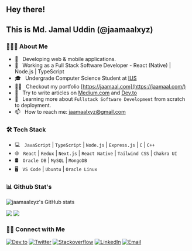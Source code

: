 ## Hey there! 
## This is Md. Jamal Uddin (@jaamaalxyz)

### 👨🏻‍💻 About Me

- 🤔 &nbsp; Developing web & mobile applications.
- 💼 &nbsp; Working as a Full Stack Software Developer - React (Native) | Node.js | TypeScript
- 🎓 &nbsp; Undergrade Computer Science Student at [IUS](https://ius.edu.bd/)
- 👨‍💻 &nbsp; Checkout my portfolio [https://jaamaal.com](https://jaamaal.com/)
- 📝 &nbsp; Try to write articles on [Medium.com](https://medium.com/@jaamaalxyz) and [Dev.to](https://dev.to/jaamaalxyz)
- 🌱 &nbsp; Learning more about `Fullstack Software Development` from scratch to deployment.
- 📫 &nbsp; How to reach me: jaamaalxyz@gmail.com

### 🛠 Tech Stack

- 💻 &nbsp; `JavaScript` | `TypeScript` | `Node.js` | `Express.js` | `C` | `C++`
- 🌐 &nbsp; `React` | `Redux` | `Next.js` | `React Native` | `Tailwind CSS` | `Chakra UI`
- 🛢 &nbsp; `Oracle DB` | `MySQL` | `MongoDB`
- 🖥 &nbsp; `VS Code` | `Ubuntu` | `Oracle Linux`

### 📊 Github Stat's
![jaamaalxyz's GitHub stats](https://github-readme-stats.vercel.app/api?username=jaamaalxyz&show_icons=true&theme=github_dark)

[![](https://komarev.com/ghpvc/?username=jaamaalxyz&color=blue&label=Profile%20Views)](https://github.com/jaamaalxyz/jaamaalxyz)
[![](https://img.shields.io/github/followers/jaamaalxyz?label=GitHub%20Followers)](https://github.com/jaamaalxyz)

### 🤝🏻 Connect with Me

<p>
<a href="https://dev.to/jaamaalxyz"><img alt="Dev.to" src="https://img.shields.io/badge/Dev.to-gray?style=flat-square&logo=dev-to"></a>
<a href="https://twitter.com/jaamaalxyz" target="blank"><img alt="Twitter" src="https://img.shields.io/badge/twitter-gray?style=flat-square&logo=twitter"/></a>  
<a href="https://stackoverflow.com/users/6542943/md-jamal-uddin"><img alt="Stackoverflow" src="https://img.shields.io/badge/Stackoverflow-gray?style=flat-square&logo=stackoverflow"></a>
<a href="https://www.linkedin.com/in/jaamaalxyz/"><img alt="LinkedIn" src="https://img.shields.io/badge/LinkedIn-gray?style=flat-square&logo=linkedin"></a>
<a href="mailto:jaamaalxyz@gmail.com"><img alt="Email" src="https://img.shields.io/badge/Email-jaamaalxyz@gmail.com-blue?style=flat-square&logo=gmail"></a>
</p>
